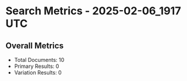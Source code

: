 # Search Metrics - 2025-02-06_1917 UTC

## Overall Metrics
- Total Documents: 10
- Primary Results: 0
- Variation Results: 0
